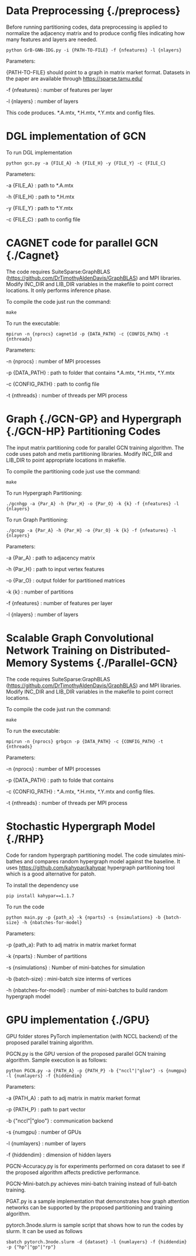 # Data Preprocessing {./preprocess}

Before running partitioning codes, data preprocessing is applied to normalize the adjacency matrix and to produce config files indicating how many features and layers are needed.

```
python GrB-GNN-IDG.py -i {PATH-TO-FILE} -f {nfeatures} -l {nlayers}
```

Parameters:

{PATH-TO-FILE} should point to a graph in matrix market format. Datasets in the paper are available through https://sparse.tamu.edu/

-f {nfeatures} : number of features per layer

-l {nlayers} : number of layers

This code produces. *.A.mtx, *.H.mtx, *.Y.mtx and config files.

# DGL implementation of GCN

To run DGL implementation

```
python gcn.py -a {FILE_A} -h {FILE_H} -y {FILE_Y} -c {FILE_C}
```

Parameters:

-a {FILE_A} : path to *.A.mtx

-h {FILE_H} : path to *.H.mtx

-y {FILE_Y} : path to *.Y.mtx

-c {FILE_C} : path to config file

# CAGNET code for parallel GCN {./Cagnet}

The code requires SuiteSparse:GraphBLAS (https://github.com/DrTimothyAldenDavis/GraphBLAS) and MPI libraries. Modify INC_DIR and LIB_DIR variables in the makefile to point correct locations. It only performs inference phase.

To compile the code just run the command:

```
make
```

To run the executable:

```
mpirun -n {nprocs} cagnet1d -p {DATA_PATH} -c {CONFIG_PATH} -t {nthreads}
```

Parameters:

-n {nprocs} : number of MPI processes

-p {DATA_PATH} : path to folder that contains *.A.mtx, *.H.mtx, *.Y.mtx

-c {CONFIG_PATH} : path to config file

-t {nthreads} : number of threads per MPI process


# Graph {./GCN-GP} and Hypergraph {./GCN-HP} Partitioning Codes 

The input matrix partitioning code for parallel GCN training algorithm. The code uses patoh and metis partitioning libraries.
Modify INC_DIR and LIB_DIR to point appropriate locations in makefile.

To compile the partitioning code just use the command:

```
make
```

To run Hypergraph Partitioning:

```
./gcnhgp -a {Par_A} -h {Par_H} -o {Par_O} -k {k} -f {nfeatures} -l {nlayers}  
```

To run Graph Partitioning:

```
./gcngp -a {Par_A} -h {Par_H} -o {Par_O} -k {k} -f {nfeatures} -l {nlayers} 
```

Parameters:

-a {Par_A} : path to adjacency matrix 

-h {Par_H} : path to input vertex features 

-o {Par_O} : output folder for partitioned matrices 

-k {k} : number of partitions 

-f {nfeatures} : number of features per layer 

-l {nlayers} : number of layers 

# Scalable Graph Convolutional Network Training on Distributed-Memory Systems {./Parallel-GCN}

The code requires SuiteSparse:GraphBLAS (https://github.com/DrTimothyAldenDavis/GraphBLAS) and MPI libraries. Modify INC_DIR and LIB_DIR variables in the makefile to point correct locations.

To compile the code just run the command:

```
make
```

To run the executable:

```
mpirun -n {nprocs} grbgcn -p {DATA_PATH} -c {CONFIG_PATH} -t {nthreads}
```

Parameters:

-n {nprocs} : number of MPI processes

-p {DATA_PATH} : path to folde that contains

-c {CONFIG_PATH} : *.A.mtx, *.H.mtx, *.Y.mtx and config files.

-t {nthreads} : number of threads per MPI process


# Stochastic Hypergraph Model {./RHP}

Code for random hypergraph partitioning model. The code simulates mini-bathes and compares random hypergraph model against the baseline. It uses https://github.com/kahypar/kahypar hypergraph partitioning tool which is a good alternative for patoh. 

To install the dependency use 
```
pip install kahypar==1.1.7
```

To run the code

```
python main.py -p {path_a} -k {nparts} -s {nsimulations} -b {batch-size} -h {nbatches-for-model}
```

Parameters:

-p {path_a}: Path to adj matrix in matrix market format

-k {nparts} : Number of partitions

-s {nsimulations} : Number of mini-batches for simulation

-b {batch-size} : mini-batch size interms of vertices

-h {nbatches-for-model} : number of mini-batches to build random hypergraph model


# GPU implementation {./GPU}

GPU folder stores PyTorch implementation (with NCCL backend) of the proposed parallel training algorithm.

PGCN.py is the GPU version of the proposed parallel GCN training algorithm. Sample execution is as follows:

```
python PGCN.py -a {PATH_A} -p {PATH_P} -b {"nccl"|"gloo"} -s {numgpu} -l {numlayers} -f {hiddendim}
```

Parameters:

-a {PATH_A} : path to adj matrix in matrix market format

-p {PATH_P} : path to part vector

-b {"nccl"|"gloo"} : communication backend

-s {numgpu} : number of GPUs

-l {numlayers} : number of layers

-f {hiddendim} : dimension of hidden layers


PGCN-Accuracy.py is for experiments performed on cora dataset to see if the proposed algorithm affects predictive performance.

PGCN-Mini-batch.py achieves mini-batch training instead of full-batch training.

PGAT.py is a sample implementation that demonstrates how graph attention networks can be supported by the proposed partitioning and training algorithm.

pytorch.3node.slurm is sample script that shows how to run the codes by slurm. It can be used as follows
```
sbatch pytorch.3node.slurm -d {dataset} -l {numlayers} -f {hiddendim} -p {"hp"|"gp"|"rp"}
```
